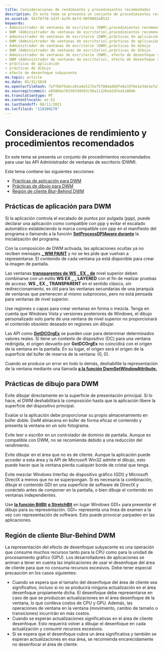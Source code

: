 ```yaml
---
title: Consideraciones de rendimiento y procedimientos recomendados
description: En este tema se presenta un conjunto de procedimientos recomendados para usar las API Administrador de ventanas de escritorio (DWM).
ms.assetid: 5b1f6ff8-1d3f-4a70-8efd-90f8802e8532
keywords:
- Administrador de ventanas de escritorio (DWM),procedimientos recomendados
- DWM (Administrador de ventanas de escritorio),procedimientos recomendados
- Administrador de ventanas de escritorio (DWM),prácticas de aplicación
- DWM (Administrador de ventanas de escritorio),prácticas de aplicación
- Administrador de ventanas de escritorio (DWM),prácticas de dibujo
- DWM (Administrador de ventanas de escritorio),prácticas de dibujo
- Administrador de ventanas de escritorio (DWM), efecto de desenfoque subyacente
- DWM (Administrador de ventanas de escritorio), efecto de desenfoque subyacente
- prácticas de aplicación
- prácticas de dibujo
- efecto de desenfoque subyacente
ms.topic: article
ms.date: 05/31/2018
ms.openlocfilehash: 7affbbf5ebca91a4e5172e75f88da4b9fe8e33f6e1e3de1e7a735add816a313f
ms.sourcegitcommit: e858bbe701567d4583c50a11326e42d7ea51804b
ms.translationtype: MT
ms.contentlocale: es-ES
ms.lasthandoff: 08/11/2021
ms.locfileid: "118280278"
---
```

# <a name="performance-considerations-and-best-practices"></a>Consideraciones de rendimiento y procedimientos recomendados

En este tema se presenta un conjunto de procedimientos recomendados para usar las API Administrador de ventanas de escritorio (DWM).

Este tema contiene las siguientes secciones:

-   [Prácticas de aplicación para DWM](#application-practices-for-dwm)
-   [Prácticas de dibujo para DWM](#drawing-practices-for-dwm)
-   [Región de cliente Blur-Behind DWM](#dwm-blur-behind-client-region)

## <a name="application-practices-for-dwm"></a>Prácticas de aplicación para DWM

Si la aplicación controla el escalado de puntos por pulgada (ppp), puede declarar una aplicación como compatible con ppp y evitar el escalado automático estableciendo la marca compatible con ppp en el manifiesto del programa o llamando a la función [**SetProcessDPIAware durante**](/windows/desktop/api/winuser/nf-winuser-setprocessdpiaware) la inicialización del programa.

Con la composición de DWM activada, las aplicaciones ocultas ya no reciben mensajes [**\_ WM PAINT**](/windows/desktop/gdi/wm-paint) y no se les pide que vuelvan a representarse. El contenido de cada ventana ya está disponible para crear la imagen de pantalla.

Las ventanas [**transparentes de WS \_ EX \_ de**](/windows/desktop/api/winuser/nf-winuser-createwindowexa) nivel superior deben combinarse con un estilo **WS EX \_ \_ LAYERED** con el fin de realizar pruebas de acceso. **WS \_ EX \_ TRANSPARENT** en el sentido clásico, sin redireccionamiento, es útil para las ventanas secundarias de una jerarquía de ventanas que pertenecen al mismo subproceso, pero no está pensada para ventanas de nivel superior.

Use regiones o capas para crear ventanas en forma o mezcla. Tenga en cuenta que Windows Vista y versiones posteriores de Windows, el dibujo personalizado solo parte de una ventana de nivel superior no proporcionará el contenido obsoleto deseado en regiones sin dibujar.

Las API como [**GetDCOrgEx**](/windows/desktop/api/wingdi/nf-wingdi-getdcorgex) se pueden usar para determinar determinados valores reales. Si tiene un contexto de dispositivo (DC) para una ventana redirigida, el origen devuelto por **GetDCOrgEx** no coincidirá con el origen de la ventana en la pantalla. En su lugar, el origen será el origen de la superficie del búfer de reserva de la ventana: (0, 0).

Cuando se produce un error en todo lo demás, deshabilite la representación de la ventana mediante una llamada [**a la función DwmSetWindowAttribute.**](/windows/desktop/api/Dwmapi/nf-dwmapi-dwmsetwindowattribute)

## <a name="drawing-practices-for-dwm"></a>Prácticas de dibujo para DWM

Evite dibujar directamente en la superficie de presentación principal. Si lo hace, el DWM deshabilitará la composición hasta que la aplicación libere la superficie del dispositivo principal.

Evalúe si la aplicación debe proporcionar su propio almacenamiento en búfer doble. DwM almacena en búfer de forma eficaz el contenido y presenta la ventana en un solo fotograma.

Evite leer o escribir en un controlador de dominio de pantalla. Aunque es compatible con DWM, no se recomienda debido a una reducción del rendimiento.

Evite dibujar en el área que no es de cliente. Aunque la aplicación puede acceder a esta área y la API de Microsoft Win32 admite el dibujo, esto puede hacer que la ventana pierda cualquier borde de cristal que tenga.

Evite mezclar Windows Interfaz de dispositivo gráfico (GDI) y Microsoft DirectX a menos que no se superpongan. Si es necesaria la combinación, dibuje el contenido GDI en una superficie de software de DirectX y conéctelo antes de componer en la pantalla, o bien dibuje el contenido en ventanas independientes.

Use [**la función BitBlt**](/windows/desktop/api/wingdi/nf-wingdi-bitblt) [**o StretchBlt**](/windows/desktop/api/wingdi/nf-wingdi-stretchblt) en lugar Windows GDI+ para presentar el dibujo para su representación. GDI+ representa una línea de examen a la vez con representación de software. Esto puede provocar parpadeo en las aplicaciones.

## <a name="dwm-blur-behind-client-region"></a>Región de cliente Blur-Behind DWM

La representación del efecto de desenfoque subyacente es una operación que consume muchos recursos tanto para la CPU como para la unidad de procesamiento gráfico (GPU). Los desarrolladores de aplicaciones se animan a tener en cuenta las implicaciones de usar el desenfoque del área de cliente para que no consuma recursos excesivos. Debe tener especial precaución en los casos siguientes:

-   Cuando se espera que el tamaño del desenfoque del área de cliente sea significativo, incluso si no se producirá ninguna actualización en el área desenfoque propiamente dicha. El desenfoque debe representarse en caso de que se produzcan actualizaciones en el área desenfoque de la ventana, lo que conlleva costos de CPU y GPU. Además, las operaciones de ventana en la ventana (movimiento, cambio de tamaño o transiciones) incurrirán en más costos.
-   Cuando se esperan actualizaciones significativas en el área de cliente desenfoque. Esto requerirá volver a dibujar el desenfoque en cada actualización y consumir recursos excesivos.
-   Si se espera que el desenfoque cubra un área significativa y también se esperan actualizaciones en esa área, se recomienda encarecidamente no desenfocar el área de cliente.

 

 